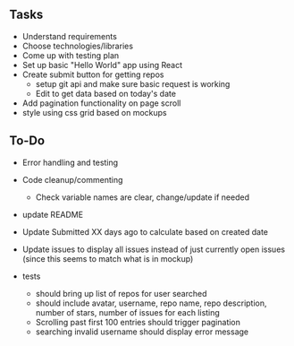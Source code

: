 ## Tasks

* Understand requirements 
* Choose technologies/libraries
* Come up with testing plan
* Set up basic "Hello World" app using React
* Create submit button for getting repos
  * setup git api and make sure basic request is working
  * Edit to get data based on today's date
* Add pagination functionality on page scroll
* style using css grid based on mockups

## To-Do

* Error handling and testing
* Code cleanup/commenting
  * Check variable names are clear, change/update if needed
* update README
* Update Submitted XX days ago to calculate based on created date
* Update issues to display all issues instead of just currently open issues (since this seems to match what is in mockup)

* tests
  * should bring up list of repos for user searched
  * should include avatar, username, repo name, repo description, number of stars, number of issues for each  listing
  * Scrolling past first 100 entries should trigger pagination
  * searching invalid username should display error message



